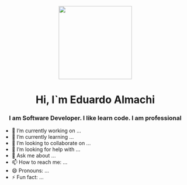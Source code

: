 
<div align="center";>
    <img src="https://media.giphy.com/media/wLNuW1tCKRiPmDV5Y4/giphy.gif" height= 200px;></img>
    <h1>Hi, I`m Eduardo Almachi</h1>
    <h3>I am Software Developer. I like learn code. I am professional </h3>
</div>

- 🔭 I’m currently working on ...
- 🌱 I’m currently learning ...
- 👯 I’m looking to collaborate on ...
- 🤔 I’m looking for help with ...
- 💬 Ask me about ...
- 📫 How to reach me: ...
- 😄 Pronouns: ...
- ⚡ Fun fact: ...
